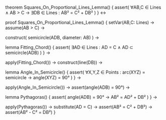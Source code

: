theorem Squares_On_Proportional_Lines_Lemma() {
  assert(
    ∀AB,C ∈ Lines ∧ AB > C →
    ∃DB ∈ Lines : AB² = C² + DB²
  )
} ↔

proof Squares_On_Proportional_Lines_Lemma() {
  setVar(AB,C: Lines) →
  assume(AB > C) →
  
  construct(
    semicircle(ADB, diameter: AB)
  ) →
  
  lemma Fitting_Chord() {
    assert(
      ∃AD ∈ Lines : AD = C ∧
      AD ⊂ semicircle(ADB)
    )
  } →
  
  apply(Fitting_Chord()) →
  construct(line(DB)) →
  
  lemma Angle_In_Semicircle() {
    assert(
      ∀X,Y,Z ∈ Points :
      arc(XYZ) = semicircle →
      angle(XYZ) = 90°
    )
  } →
  
  apply(Angle_In_Semicircle()) →
  assert(angle(ADB) = 90°) →
  
  lemma Pythagoras() {
    assert(
      angle(ADB) = 90° →
      AB² = AD² + DB²
    )
  } →
  
  apply(Pythagoras()) →
  substitute(AD = C) →
  assert(AB² = C² + DB²) →
  assert(AB² - C² = DB²)
}